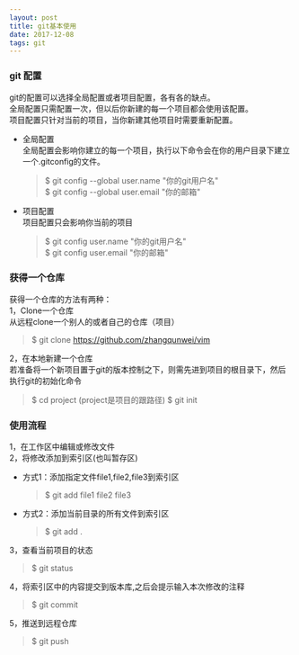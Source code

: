 ```yaml
---
layout: post
title: git基本使用
date: 2017-12-08 
tags: git    
---
```


### git 配置  
git的配置可以选择全局配置或者项目配置，各有各的缺点。  
全局配置只需配置一次，但以后你新建的每一个项目都会使用该配置。     
项目配置只针对当前的项目，当你新建其他项目时需要重新配置。

* 全局配置  
全局配置会影响你建立的每一个项目，执行以下命令会在你的用户目录下建立一个.gitconfig的文件。
    > $ git config --global user.name "你的git用户名"  
    > $ git config --global user.email "你的邮箱"

* 项目配置  
项目配置只会影响你当前的项目
    > $ git config user.name "你的git用户名"  
    > $ git config user.email "你的邮箱"

### 获得一个仓库

获得一个仓库的方法有两种：  
1，Clone一个仓库  
    从远程clone一个别人的或者自己的仓库（项目）   
> $ git clone https://github.com/zhangqunwei/vim


2，在本地新建一个仓库  
    若准备将一个新项目置于git的版本控制之下，则需先进到项目的根目录下，然后执行git的初始化命令
> $ cd project              (project是项目的跟路径)
> $ git init 


### 使用流程

1，在工作区中编辑或修改文件  
2，将修改添加到索引区(也叫暂存区)  
- 方式1：添加指定文件file1,file2,file3到索引区
    > $ git add file1 file2 file3

- 方式2：添加当前目录的所有文件到索引区
    > $ git add .

3，查看当前项目的状态
> $ git status

4，将索引区中的内容提交到版本库,之后会提示输入本次修改的注释
> $ git commit  
  
5，推送到远程仓库
> $ git push


